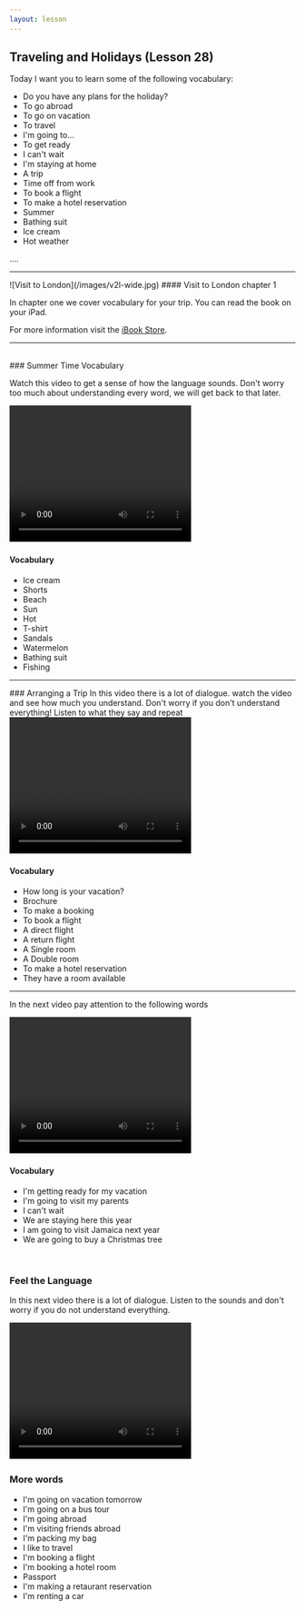 ```yaml
---
layout: lesson
---
```

## Traveling and Holidays (Lesson 28)


Today I want you to learn some of the following vocabulary:

* Do you have any plans for the holiday?
* To go abroad
* To go on vacation
* To travel
* I'm going to...
* To get ready
* I can't wait 
* I'm staying at home
* A trip
* Time off from work
* To book a flight
* To make a hotel reservation 
* Summer 
* Bathing suit 
* Ice cream 
* Hot weather 



….

<hr>
![Visit to London](/images/v2l-wide.jpg)
#### Visit to London chapter 1

In chapter one we cover vocabulary for your trip. 
You can read the book on your iPad.

For more information visit the [iBook Store](https://itunes.apple.com/us/book/portuguese-for-travelers/id568515833).

<hr>

<br class="column">
### Summer Time Vocabulary

Watch this video to get a sense of how the language sounds. Don't worry too much about understanding every word, we will get back to that later.


<video width="320" height="240" preload="none">
    <source type="video/youtube" src="http://www.youtube.com/watch?v=1zD0xS2BCec" />
</video>

#### Vocabulary

* Ice cream
* Shorts 
* Beach
* Sun
* Hot
* T-shirt
* Sandals
* Watermelon
* Bathing suit
* Fishing 


<hr>
### Arranging a Trip 
In this video there is a lot of dialogue. watch the video and see how much you understand. Don't worry if you don't understand everything! Listen to what they say and repeat

<video width="320" height="240" preload="none">
    <source type="video/youtube" src="http://www.youtube.com/watch?v=8zvUOOH47gU" />
</video>

#### Vocabulary

* How long is your vacation?
* Brochure
* To make a booking 
* To book a flight
* A direct flight 
* A return flight 
* A Single room
* A Double room
* To make a hotel reservation
* They have a room available 


<hr>

In the next video pay attention to the following words


<video width="320" height="240" preload="none">
    <source type="video/youtube" src="http://www.youtube.com/watch?v=cejAJafvwKo" />
</video>

#### Vocabulary

* I'm getting ready for my vacation
* I'm going to visit my parents 
* I can't wait
* We are staying here this year
* I am going to visit Jamaica next year
* We are going to buy a Christmas tree


<br class="column">

### Feel the Language

In this next video there is a lot of dialogue. 
Listen to the sounds and don't worry if you do not understand everything.

<video width="320" height="240" preload="none">
    <source type="video/youtube" src="http://www.youtube.com/watch?v=2T98QwcwbjA" />
</video>


<br class="column">

### More words


* I'm going on vacation tomorrow
* I'm going on a bus tour
* I'm going abroad 
* I'm visiting friends abroad 
* I'm packing my bag
* I like to travel 
* I'm booking a flight 
* I'm booking a hotel room
* Passport 
* I'm making a retaurant reservation
* I'm renting a car






